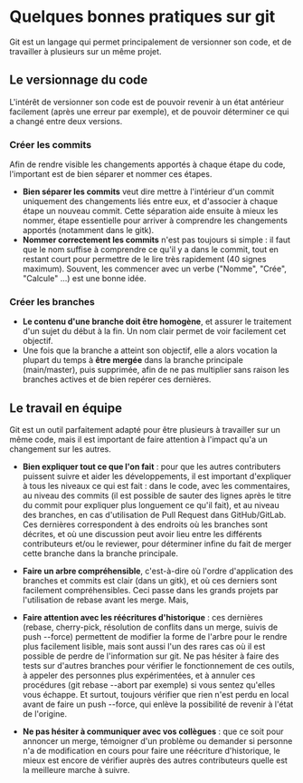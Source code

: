 # Quelques bonnes pratiques sur git

Git est un langage qui permet principalement de versionner son code, et de travailler à plusieurs sur un même projet.

## Le versionnage du code

L'intérêt de versionner son code est de pouvoir revenir à un état antérieur facilement (après une erreur par exemple), et de pouvoir déterminer ce qui a changé entre deux versions.

### Créer les commits

Afin de rendre visible les changements apportés à chaque étape du code, l'important est de bien séparer et nommer ces étapes.
- **Bien séparer les commits** veut dire mettre à l'intérieur d'un commit uniquement des changements liés entre eux, et d'associer à chaque étape un nouveau commit. Cette séparation aide ensuite à mieux les nommer, étape essentielle pour arriver à comprendre les changements apportés (notamment dans le gitk).
- **Nommer correctement les commits** n'est pas toujours si simple : il faut que le nom suffise à comprendre ce qu'il y a dans le commit, tout en restant court pour permettre de le lire très rapidement (40 signes maximum). Souvent, les commencer avec un verbe ("Nomme", "Crée", "Calcule" ...) est une bonne idée.

### Créer les branches

- **Le contenu d'une branche doit être homogène**, et assurer le traitement d'un sujet du début à la fin. Un nom clair permet de voir facilement cet objectif.
- Une fois que la branche a atteint son objectif, elle a alors vocation la plupart du temps à **être mergée** dans la branche principale (main/master), puis supprimée, afin de ne pas multiplier sans raison les branches actives et de bien repérer ces dernières.

## Le travail en équipe

Git est un outil parfaitement adapté pour être plusieurs à travailler sur un même code, mais il est important de faire attention à l'impact qu'a un changement sur les autres.

- **Bien expliquer tout ce que l'on fait** : pour que les autres contributers puissent suivre et aider les développements, il est important d'expliquer à tous les niveaux ce qui est fait : dans le code, avec les commentaires, au niveau des commits (il est possible de sauter des lignes après le titre du commit pour expliquer plus longuement ce qu'il fait), et au niveau des branches, en cas d'utilisation de Pull Request dans GitHub/GitLab. Ces dernières correspondent à des endroits où les branches sont décrites, et où une discussion peut avoir lieu entre les différents contributeurs et/ou le reviewer, pour déterminer infine du fait de merger cette branche dans la branche principale.

- **Faire un arbre compréhensible**, c'est-à-dire où l'ordre d'application des branches et commits est clair (dans un gitk), et où ces derniers sont facilement compréhensibles. Ceci passe dans les grands projets par l'utilisation de rebase avant les merge. Mais,

- **Faire attention avec les réécritures d'historique** : ces dernières (rebase, cherry-pick, résolution de conflits dans un merge, suivis de push --force) permettent de modifier la forme de l'arbre pour le rendre plus facilement lisible, mais sont aussi l'un des rares cas où il est possible de perdre de l'information sur git. Ne pas hésiter à faire des tests sur d'autres branches pour vérifier le fonctionnement de ces outils, à appeler des personnes plus expérimentées, et à annuler ces procédures (git rebase --abort par exemple) si vous sentez qu'elles vous échappe. Et surtout, toujours vérifier que rien n'est perdu en local avant de faire un push --force, qui enlève la possibilité de revenir à l'état de l'origine.

- **Ne pas hésiter à communiquer avec vos collègues** : que ce soit pour annoncer un merge, témoigner d'un problème ou demander si personne n'a de modification en cours pour faire une réécriture d'historique, le mieux est encore de vérifier auprès des autres contributeurs quelle est la meilleure marche à suivre.